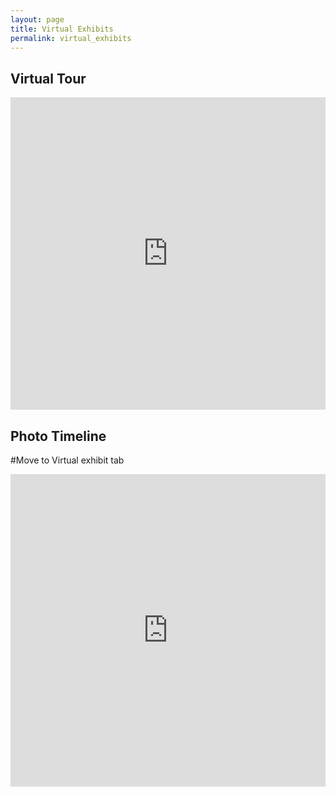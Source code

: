 ```yaml
--- 
layout: page
title: Virtual Exhibits
permalink: virtual_exhibits
--- 
```

## Virtual Tour

<style>
.responsive-wrap iframe{ max-width: 100%;}
</style>

<div class="responsive-wrap">
<iframe src="https://storymaps.arcgis.com/stories/4abf393a28054d7d8647cfac7ecb0a10" width="100%" height="500px" frameborder="0" allowfullscreen allow="geolocation"></iframe>
</div>

## Photo Timeline
#Move to Virtual exhibit tab


<style> 
.responsive-wrap iframe{ max-width: 100%;}
</style>


<div class="responsive-wrap">
<iframe src="https://storymaps.arcgis.com/stories/1bfd7f1466184bb09f699f586c1d97ae" width="100%" height="500px" frameborder="0" allowfullscreen allow="geolocation"></iframe>
</div>

